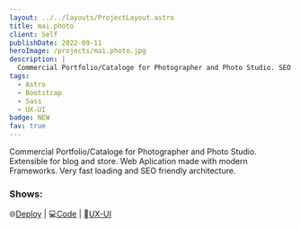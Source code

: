 ```yaml
---
layout: ../../layouts/ProjectLayout.astro
title: mai.photo
client: Self
publishDate: 2022-09-11
heroImage: /projects/mai.photo.jpg
description: |
  Commercial Portfolio/Cataloge for Photographer and Photo Studio. SEO friendly, modern Frameworks.
tags:
  - Astro
  - Bootstrap
  - Sass
  - UX-UI
badge: NEW
fav: true
---
```


Commercial Portfolio/Cataloge for Photographer and Photo Studio. Extensible for blog and store. Web Aplication made with modern Frameworks. Very fast loading and SEO friendly architecture.

### Shows:

🌐<a href="http://mai.photo.vercel.app" target="_blank">Deploy</a> |
💻<a href="https://github.com/fgbyte/mai.photo" target="_blank">Code</a> |
🎨<a href="https://www.figma.com/file/XnNbigQ0s4FL0IvBGre4DN/mai.photo" target="_blank">UX-UI</a> 
